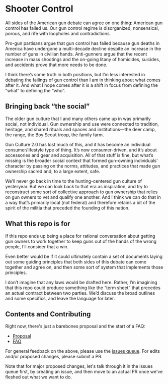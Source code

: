 # Shooter Control
All sides of the American gun debate can agree on one thing: American gun control has failed us. Our gun control regime is disorganized, nonsensical, porous, and rife with loopholes and contradictions.

Pro-gun partisans argue that gun control has failed because gun deaths in America have undergone a multi-decade decline despite an increase in the number of guns in civilian hands. Anti-gunners argue that the recent increase in mass shootings and the on-going litany of homicides, suicides, and accidents prove that more needs to be done.

I think there’s some truth in both positions, but I’m less interested in debating the failings of gun control than I am in thinking about what comes after it. And what I hope comes after it is a shift in focus from defining the “what” to defining the “who”.

## Bringing back “the social”
The older gun culture that I and many others came up in was primarily social, not individual. Gun ownership and use were connected to tradition, heritage, and shared rituals and spaces and institutions—the deer camp, the range, the Boy Scout troop, the family farm.

Gun Culture 2.0 has lost much of this, and it has become an individual consumer/lifestyle type of thing. It’s now consumer-driven, and it’s about accessories and gear and acquisition. All of that stuff is fine, but what’s missing is the broader social context that formed gun-owning individuals’ character by passing on the norms, attitudes, and practices that made gun ownership sacred and, to a large extent, safe.

We’ll never go back in time to the hunting-centered gun culture of yesteryear. But we can look back to that era as inspiration, and try to reconstruct some sort of collective approach to gun ownership that relies on gun owners to vet and qualify one another. And I think we can do that in a way that’s primarily local (not federal) and therefore retains a bit of the spirit of the militia that preceded the founding of this nation.

## What this repo is for
If this repo ends up being a place for rational conversation about getting gun owners to work together to keep guns out of the hands of the wrong people, I’ll consider that a win.

Even better would be if it could ultimately contain a set of documents laying out some guiding principles that both sides of this debate can come together and agree on, and then some sort of system that implements those principles.

I don’t imagine that any laws would be drafted here. Rather, I’m imagining that this repo could produce something like the “term sheet” that precedes an actual contract between two parties. We’d discuss the broad outlines and some specifics, and leave the language for later.

## Contents and Contributing

Right now, there's just a barebones proposal and the start of a FAQ:

- [Proposal](https://github.com/jonstokes/shootercontrol/blob/master/proposal.md)
- [FAQ](https://github.com/jonstokes/shootercontrol/blob/master/faq.md)

For general feedback on the above, please use the [issues queue](https://github.com/jonstokes/shootercontrol/issues). For edits and/or proposed changes, please submit a PR.

Note that for major proposed changes, let's talk through it in the issues queue first, by creating an issue, and then move to an actual PR once we've fleshed out what we want to do.